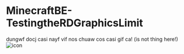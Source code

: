 # MinecraftBE-TestingtheRDGraphicsLimit
dungwf docj casi nayf vif nos chuaw cos casi gif ca!
(is not thing here!)
![icon](pack_icom.png)
